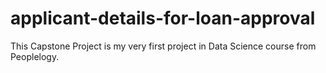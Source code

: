 # applicant-details-for-loan-approval
This Capstone Project is my very first project in Data Science course from Peoplelogy. 
